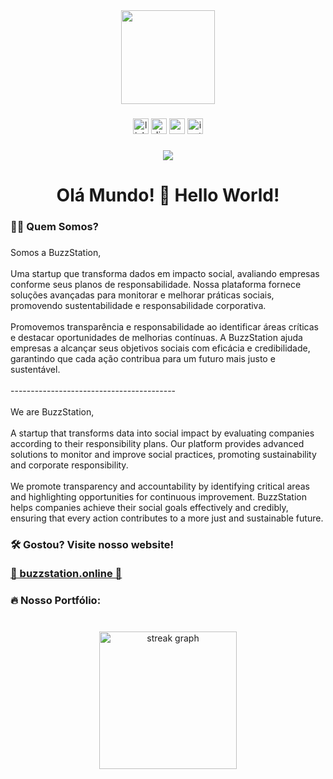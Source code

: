<div align="center">
  <img height="150" src="https://camo.githubusercontent.com/62da68eb62b1e5f175f7d1f0191dd89a653d7908feb22d37d4a0ab07365d6791/68747470733a2f2f6d656469612e67697068792e636f6d2f6d656469612f4d3967624264396e6244724f5475314d71782f67697068792e676966"  />
</div>

###

<div align="center">
  <img src="https://img.shields.io/static/v1?message=LinkedIn&logo=linkedin&label=&color=0077B5&logoColor=white&labelColor=&style=for-the-badge" height="25" alt="linkedin logo"  />
  <img src="https://img.shields.io/static/v1?message=Discord&logo=discord&label=&color=7289DA&logoColor=white&labelColor=&style=for-the-badge" height="25" alt="discord logo"  />
  <img src="https://img.shields.io/static/v1?message=Gmail&logo=gmail&label=&color=D14836&logoColor=white&labelColor=&style=for-the-badge" height="25" alt="gmail logo"  />
  <img src="https://img.shields.io/static/v1?message=Instagram&logo=instagram&label=&color=E4405F&logoColor=white&labelColor=&style=for-the-badge" height="25" alt="instagram logo"  />
</div>

###

<div align="center">
  <img src="https://visitor-badge.laobi.icu/badge?page_id=BuzzStation0.BuzzStation0&"  />
</div>

###

<h1 align="center">Olá Mundo! 👋 Hello World!</h1>

###

<h3 align="left">👩‍💻  Quem Somos?</h3>

###

<p align="left">Somos a BuzzStation,<br><br>Uma startup que transforma dados em impacto social, avaliando empresas conforme seus planos de responsabilidade. Nossa plataforma fornece soluções avançadas para monitorar e melhorar práticas sociais, promovendo sustentabilidade e responsabilidade corporativa.<br><br>Promovemos transparência e responsabilidade ao identificar áreas críticas e destacar oportunidades de melhorias contínuas. A BuzzStation ajuda empresas a alcançar seus objetivos sociais com eficácia e credibilidade, garantindo que cada ação contribua para um futuro mais justo e sustentável.<br><br>-----------------------------------------<br><br>We are BuzzStation,<br><br>A startup that transforms data into social impact by evaluating companies according to their responsibility plans. Our platform provides advanced solutions to monitor and improve social practices, promoting sustainability and corporate responsibility.<br><br>We promote transparency and accountability by identifying critical areas and highlighting opportunities for continuous improvement. BuzzStation helps companies achieve their social goals effectively and credibly, ensuring that every action contributes to a more just and sustainable future.</p>

###

<h3 align="left">🛠 Gostou? Visite nosso website!<br><br> <a href="buzzstation.online"> 👀 buzzstation.online 👀 </a> </h3> 

### 

<div align="left">
</div>

###

<h3 align="left">🔥  Nosso Portfólio:</h3>

###

<br clear="both">

<div align="center">
  <img src="https://streak-stats.demolab.com?user=BuzzStation0&locale=en&mode=daily&theme=dark&hide_border=false&border_radius=5&order=3" height="220" alt="streak graph"  />
</div>

###
